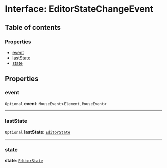 # Interface: EditorStateChangeEvent

## Table of contents

### Properties

* [event](/auto-docs/playground-react/interfaces/EditorStateChangeEvent.md#event)
* [lastState](/auto-docs/playground-react/interfaces/EditorStateChangeEvent.md#laststate)
* [state](/auto-docs/playground-react/interfaces/EditorStateChangeEvent.md#state)

## Properties

### event

`Optional` **event**: `MouseEvent`<`Element`, `MouseEvent`>

***

### lastState

`Optional` **lastState**: [`EditorState`](/auto-docs/playground-react/interfaces/EditorState-1.md)

***

### state

**state**: [`EditorState`](/auto-docs/playground-react/interfaces/EditorState-1.md)
